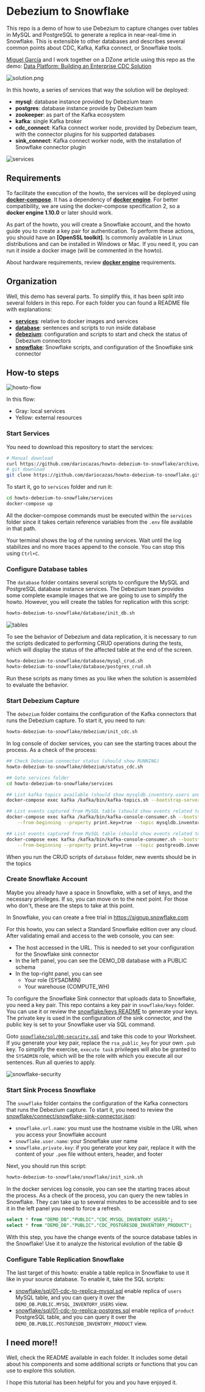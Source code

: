 # Debezium to Snowflake

This repo is a demo of how to use Debezium to capture changes over tables in MySQL and PostgreSQL 
to generate a replica in near-real-time in Snowflake. This is extensible to other databases and
describes several common points about CDC, Kafka, Kafka connect, or Snowflake tools. 

[Miguel García] and I work together on a DZone article using this repo as the demo: 
[Data Platform: Building an Enterprise CDC Solution]

![solution.png](./.images/solution.png)

In this howto, a series of services that way the solution will be deployed:

- **mysql**: database instance provided by Debezium team
- **postgres**: database instance provide by Debezium team
- **zookeeper**: as part of the Kafka ecosystem
- **kafka**: single Kafka broker
- **cdc_connect**: Kafka connect worker node, provided by Debezium team, with the connector plugins for his supported databases
- **sink_connect**: Kafka connect worker node, with the installation of Snowflake connector plugin

![services](./services/docker-compose.png)

## Requirements

To facilitate the execution of the howto, the services will be deployed using **[docker-compose]**. 
It has a dependency of **[docker engine]**. For better compatibility, we are using the docker-compose specification 2,
so a **docker engine 1.10.0** or later should work. 

As part of the howto, you will create a Snowflake account, and the howto guide you to create a key pair for authentication.
To perform these actions, you should have an **[OpenSSL toolkit]**. Is commonly available in Linux distributions and
can be installed in Windows or Mac. If you need it, you can run it inside a docker image (will be commented in the howto).

About hardware requirements, review **[docker engine]** requirements.

## Organization

Well, this demo has several parts. To simplify this, it has been split into several folders in this repo.
For each folder you can found a README file with explanations:

- **[services]**: relative to docker images and services
- **[database]**: sentences and scripts to run inside database
- **[debezium]**: configuration and scripts to start and check the status of Debezium connectors
- **[snowflake]**: Snowflake scripts, and configuration of the Snowflake sink connector

## How-to steps

![howto-flow](.images/howto-flow.png)


In this flow:
- Gray: local services
- Yellow: external resources

### Start Services

You need to download this repository to start the services:

```sh
# Manual download
curl https://github.com/dariocazas/howto-debezium-to-snowflake/archive/refs/heads/main.zip
# git download
git clone https://github.com/dariocazas/howto-debezium-to-snowflake.git
```

To start it, go to `services` folder and run it:

```sh
cd howto-debezium-to-snowflake/services
docker-compose up
```

All the docker-compose commands must be executed within the `services` folder since it takes certain
reference variables from the `.env` file available in that path.

Your terminal shows the log of the running services. Wait until the log stabilizes and no more traces append to the console.
You can stop this using `Ctrl+C`.

### Configure Database tables

The `database` folder contains several scripts to configure the MySQL and PostgreSQL database instance services. 
The Debezium team provides some complete example images that we are going to use to simplify the howto. 
However, you will create the tables for replication with this script:

```sh
howto-debezium-to-snowflake/database/init_db.sh
```

![tables](.images/database-tables.png)

To see the behavior of Debezium and data replication, it is necessary to run the scripts dedicated to performing
CRUD operations during the tests, which will display the status of the affected table at the end of the screen.

```sh
howto-debezium-to-snowflake/database/mysql_crud.sh
howto-debezium-to-snowflake/database/postgres_crud.sh
```

Run these scripts as many times as you like when the solution is assembled to evaluate the behavior.

### Start Debezium Capture

The `debezium` folder contains the configuration of the Kafka connectors that runs the Debezium capture.
To start it, you need to run:

```sh
howto-debezium-to-snowflake/debezium/init_cdc.sh
```

In log console of docker services, you can see the starting traces about the process. As a check of the
process:

```sh
## Check Debezium connector status (should show RUNNING)
howto-debezium-to-snowflake/debezium/status_cdc.sh

## Goto services folder
cd howto-debezium-to-snowflake/services

## List kafka topics available (should show mysqldb.inventory.users and postgresdb.inventory.product)
docker-compose exec kafka /kafka/bin/kafka-topics.sh --bootstrap-server kafka:9092 --list

## List events captured from MySQL table (should show events related to the actual state of the database)
docker-compose exec kafka /kafka/bin/kafka-console-consumer.sh --bootstrap-server kafka:9092 \
    --from-beginning --property print.key=true --topic mysqldb.inventory.users

## List events captured from MySQL table (should show events related to the actual state of the database)
docker-compose exec kafka /kafka/bin/kafka-console-consumer.sh --bootstrap-server kafka:9092 \
    --from-beginning --property print.key=true --topic postgresdb.inventory.product
```

When you run the CRUD scripts of `database` folder, new events should be in the topics

### Create Snowflake Account

Maybe you already have a space in Snowflake, with a set of keys, and the necessary privileges. 
If so, you can move on to the next point. For those who don't, these are the steps to take at this point.

In Snowflake, you can create a free trial in https://signup.snowflake.com

For this howto, you can select a Standard Snowflake edition over any cloud. 
After validating email and access to the web console, you can see:

- The host accessed in the URL. This is needed to set your configuration for the Snowflake sink connector
- In the left panel, you can see the DEMO_DB database with a PUBLIC schema
- In the top-right panel, you can see 
  - Your role (SYSADMIN)
  - Your warehouse (COMPUTE_WH)

To configure the Snowflake Sink connector that uploads data to Snowflake, you need a key pair. 
This repo contains a key pair in `snowflake/keys` folder. You can use it or review the [snowflake/keys README]
to generate your keys. The private key is used in the configuration of the sink connector, and 
the public key is set to your Snowflake user vía SQL command.

Goto [`snowflake/sql/00-security.sql`] and take this code to your Worksheet. 
If you generate your key pair, replace the `rsa_public_key` for your own `.pub` key. 
To simplify the exercise, `execute task` privileges will also be granted to the `SYSADMIN` role, 
which will be the role with which you execute all our sentences. Run all queries to apply.

![snowflake-security](.images/snowflake-security.png)

### Start Sink Process Snowflake


The `snowflake` folder contains the configuration of the Kafka connectors that runs the Debezium capture.
To start it, you need to review the [snowflake/connect/snowflake-sink-connector.json]:
- `snowflake.url.name`: you must use the hostname visible in the URL when you access your Snowflake account
- `snowflake.user.name`: your Snowflake user name
- `snowflake.private.key`: if you generate your key pair, replace it with the content of your `.pem` 
    file without enters, header, and footer

Next, you should run this script:
```sh
howto-debezium-to-snowflake/snowflake/init_sink.sh
```

In the docker services log console, you can see the starting traces about the process. As a check of the
process, you can query the new tables in Snowflake. They can take up to several minutes to be accessible
and to see it in the left panel you need to force a refresh.

```sql
select * from "DEMO_DB"."PUBLIC"."CDC_MYSQL_INVENTORY_USERS";
select * from "DEMO_DB"."PUBLIC"."CDC_POSTGRESDB_INVENTORY_PRODUCT";
```

With this step, you have the change events of the source database tables in the Snowflake! Use it to 
analyze the historical evolution of the table :smile:

### Configure Table Replication Snowflake

The last target of this howto: enable a table replica in Snowflake to use it like in your source database.
To enable it, take the SQL scripts:
- [snowflake/sql/01-cdc-to-replica-mysql.sql] enable replica of `users` MySQL table, and you can query
    it over the `DEMO_DB.PUBLIC.MYSQL_INVENTORY_USERS` view.
- [snowflake/sql/01-cdc-to-replica-postgres.sql] enable replica of `product` PostgreSQL table, and you 
    can query it over the `DEMO_DB.PUBLIC.POSTGRESDB_INVENTORY_PRODUCT` view.

## I need more!!

Well, check the README available in each folder. It includes some detail about his components
and some additional scripts or functions that you can use to explore this solution.

I hope this tutorial has been helpful for you and you have enjoyed it.


[Miguel García]: https://dzone.com/users/4531976/miguelglor.html
[Data Platform: Building an Enterprise CDC Solution]: https://dzone.com/articles/data-platform-building-an-enterprise-cdc-solution
[docker-compose]: https://docs.docker.com/compose/install/
[docker engine]: https://docs.docker.com/engine/
[services]:_services/README.md
[database]: database/README.md
[debezium]: debezium/README.md
[snowflake]: snowflake/README.md
[snowflake/keys README]: snowflake/keys
[`snowflake/sql/00-security.sql`]: snowflake/sql/00-security.sql
[snowflake/connect/snowflake-sink-connector.json]: snowflake/connect/snowflake-sink-connector.json
[snowflake/sql/01-cdc-to-replica-mysql.sql]: snowflake/sql/01-cdc-to-replica-mysql.sql
[snowflake/sql/01-cdc-to-replica-postgres.sql]: snowflake/sql/01-cdc-to-replica-postgres.sql

